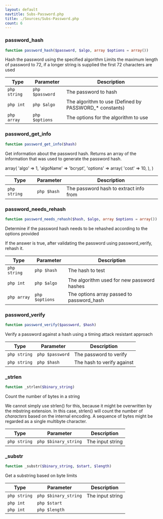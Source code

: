 ```yaml
---
layout: default
navtitle: Subs-Password.php
title: ./Sources/Subs-Password.php
count: 6
---
```


### password_hash

```php
function password_hash($password, $algo, array $options = array())
```
Hash the password using the specified algorithm
Limits the maximum length of password to 72, if a longer
string is supplied the first 72 characters are used



Type|Parameter|Description
---|---|---
```php string```|```php $password```|The password to hash
```php int```|```php $algo```|The algorithm to use (Defined by PASSWORD_* constants)
```php array```|```php $options```|The options for the algorithm to use

### password_get_info

```php
function password_get_info($hash)
```
Get information about the password hash. Returns an array of the information
that was used to generate the password hash.

array(
   'algo' => 1,
   'algoName' => 'bcrypt',
   'options' => array(
       'cost' => 10,
   ),
)

Type|Parameter|Description
---|---|---
```php string```|```php $hash```|The password hash to extract info from

### password_needs_rehash

```php
function password_needs_rehash($hash, $algo, array $options = array())
```
Determine if the password hash needs to be rehashed according to the options provided

If the answer is true, after validating the password using password_verify, rehash it.

Type|Parameter|Description
---|---|---
```php string```|```php $hash```|The hash to test
```php int```|```php $algo```|The algorithm used for new password hashes
```php array```|```php $options```|The options array passed to password_hash

### password_verify

```php
function password_verify($password, $hash)
```
Verify a password against a hash using a timing attack resistant approach



Type|Parameter|Description
---|---|---
```php string```|```php $password```|The password to verify
```php string```|```php $hash```|The hash to verify against

### _strlen

```php
function _strlen($binary_string)
```
Count the number of bytes in a string

We cannot simply use strlen() for this, because it might be overwritten by the mbstring extension.
In this case, strlen() will count the number of *characters* based on the internal encoding. A
sequence of bytes might be regarded as a single multibyte character.

Type|Parameter|Description
---|---|---
```php string```|```php $binary_string```|The input string

### _substr

```php
function _substr($binary_string, $start, $length)
```
Get a substring based on byte limits



Type|Parameter|Description
---|---|---
```php string```|```php $binary_string```|The input string
```php int```|```php $start```|
```php int```|```php $length```|

